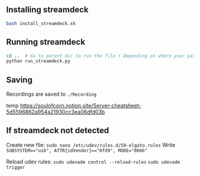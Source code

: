 ## Installing streamdeck


```sh
bash install_streamdeck.sh
```

## Running streamdeck


```sh
cd ..  # Go to parent dir to run the file ( Depending on where your path
python run_streamdeck.py
```

## Saving
Recordings are saved to `./Recording`


temp
https://soulofcorn.notion.site/Server-cheatsheet-5d5596862a954a21930cc3ea06dfd03b

## If streamdeck not detected
Create new file: `sudo nano /etc/udev/rules.d/50-elgato.rules`
Write `SUBSYSTEM=="usb", ATTR{idVendor}=="0fd9", MODE="0666"`

Reload udev rules: 
`sudo udevadm control --reload-rules`
`sudo udevadm trigger`



